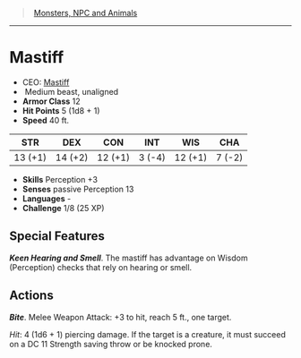 ﻿---
!MonsterItem
Family: MonsterVO
Type: beast
Size: Medium
Alignment: unaligned
ArmorClass: 12
HitPoints: 5 (1d8 + 1)
Speed: 40 ft.
Strength: 13 (+1)
Dexterity: 14 (+2)
Constitution: 12 (+1)
Intelligence: ' 3 (-4)'
Wisdom: 12 (+1)
Charisma: ' 7 (-2)'
Skills: Perception +3
Senses: passive Perception 13
Languages: '-'
Challenge: 1/8 (25 XP)
Id: monsters_vo.md#mastiff
ParentLink: monsters_vo.md#monsters-npc-and-animals
Name: Mastiff
ParentName: Monsters, NPC and Animals
NameLevel: 1
AltName: '[Mastiff](hd_monsters_mastiff.md)'
Attributes:
  Name: Mastiff
  Markdown: >+
    # <!--Name-->Mastiff<!--/Name-->


    - CEO: <!--AltName-->[Mastiff](hd_monsters_mastiff.md)<!--/AltName-->

    -  <!--Size-->Medium<!--/Size--> <!--Type-->beast<!--/Type-->, <!--Alignment-->unaligned<!--/Alignment-->

    - **Armor Class** <!--ArmorClass-->12<!--/ArmorClass-->

    - **Hit Points** <!--HitPoints-->5 (1d8 + 1)<!--/HitPoints-->

    - **Speed** <!--Speed-->40 ft.<!--/Speed-->


    |STR|DEX|CON|INT|WIS|CHA|

    |---|---|---|---|---|---|

    |<!--Strength-->13 (+1)<!--/Strength-->|<!--Dexterity-->14 (+2)<!--/Dexterity-->|<!--Constitution-->12 (+1)<!--/Constitution-->|<!--Intelligence--> 3 (-4)<!--/Intelligence-->|<!--Wisdom-->12 (+1)<!--/Wisdom-->|<!--Charisma--> 7 (-2)<!--/Charisma-->|


    - **Skills** <!--Skills-->Perception +3<!--/Skills-->

    - **Senses** <!--Senses-->passive Perception 13<!--/Senses-->

    - **Languages** <!--Languages-->-<!--/Languages-->

    - **Challenge** <!--Challenge-->1/8 (25 XP)<!--/Challenge-->


    ## Special Features


    **_Keen Hearing and Smell_**. The mastiff has advantage on Wisdom (Perception) checks that rely on hearing or smell.


    ## Actions


    **_Bite_**. Melee Weapon Attack: +3 to hit, reach 5 ft., one target.


    _Hit_: 4 (1d6 + 1) piercing damage. If the target is a creature, it must succeed on a DC 11 Strength saving throw or be knocked prone.

  AltName: '[Mastiff](hd_monsters_mastiff.md)'
  Size: Medium
  Type: beast
  Alignment: unaligned
  ArmorClass: 12
  HitPoints: 5 (1d8 + 1)
  Speed: 40 ft.
  Strength: 13 (+1)
  Dexterity: 14 (+2)
  Constitution: 12 (+1)
  Intelligence: ' 3 (-4)'
  Wisdom: 12 (+1)
  Charisma: ' 7 (-2)'
  Skills: Perception +3
  Senses: passive Perception 13
  Languages: '-'
  Challenge: 1/8 (25 XP)
AttributesDictionary: >+
  Name: Mastiff

  Markdown: >+

    # <!--Name-->Mastiff<!--/Name-->





    - CEO: <!--AltName-->[Mastiff](hd_monsters_mastiff.md)<!--/AltName-->



    -  <!--Size-->Medium<!--/Size--> <!--Type-->beast<!--/Type-->, <!--Alignment-->unaligned<!--/Alignment-->



    - **Armor Class** <!--ArmorClass-->12<!--/ArmorClass-->



    - **Hit Points** <!--HitPoints-->5 (1d8 + 1)<!--/HitPoints-->



    - **Speed** <!--Speed-->40 ft.<!--/Speed-->





    |STR|DEX|CON|INT|WIS|CHA|



    |---|---|---|---|---|---|



    |<!--Strength-->13 (+1)<!--/Strength-->|<!--Dexterity-->14 (+2)<!--/Dexterity-->|<!--Constitution-->12 (+1)<!--/Constitution-->|<!--Intelligence--> 3 (-4)<!--/Intelligence-->|<!--Wisdom-->12 (+1)<!--/Wisdom-->|<!--Charisma--> 7 (-2)<!--/Charisma-->|





    - **Skills** <!--Skills-->Perception +3<!--/Skills-->



    - **Senses** <!--Senses-->passive Perception 13<!--/Senses-->



    - **Languages** <!--Languages-->-<!--/Languages-->



    - **Challenge** <!--Challenge-->1/8 (25 XP)<!--/Challenge-->





    ## Special Features





    **_Keen Hearing and Smell_**. The mastiff has advantage on Wisdom (Perception) checks that rely on hearing or smell.





    ## Actions





    **_Bite_**. Melee Weapon Attack: +3 to hit, reach 5 ft., one target.





    _Hit_: 4 (1d6 + 1) piercing damage. If the target is a creature, it must succeed on a DC 11 Strength saving throw or be knocked prone.



  AltName: '[Mastiff](hd_monsters_mastiff.md)'

  Size: Medium

  Type: beast

  Alignment: unaligned

  ArmorClass: 12

  HitPoints: 5 (1d8 + 1)

  Speed: 40 ft.

  Strength: 13 (+1)

  Dexterity: 14 (+2)

  Constitution: 12 (+1)

  Intelligence: ' 3 (-4)'

  Wisdom: 12 (+1)

  Charisma: ' 7 (-2)'

  Skills: Perception +3

  Senses: passive Perception 13

  Languages: '-'

  Challenge: 1/8 (25 XP)

---
> [Monsters, NPC and Animals](srd_monsters.md)

---

# Mastiff

- CEO: [Mastiff](hd_monsters_mastiff.md)
-  Medium beast, unaligned
- **Armor Class** 12
- **Hit Points** 5 (1d8 + 1)
- **Speed** 40 ft.

|STR|DEX|CON|INT|WIS|CHA|
|---|---|---|---|---|---|
|13 (+1)|14 (+2)|12 (+1)| 3 (-4)|12 (+1)| 7 (-2)|

- **Skills** Perception +3
- **Senses** passive Perception 13
- **Languages** -
- **Challenge** 1/8 (25 XP)

## Special Features

**_Keen Hearing and Smell_**. The mastiff has advantage on Wisdom (Perception) checks that rely on hearing or smell.

## Actions

**_Bite_**. Melee Weapon Attack: +3 to hit, reach 5 ft., one target.

_Hit_: 4 (1d6 + 1) piercing damage. If the target is a creature, it must succeed on a DC 11 Strength saving throw or be knocked prone.

